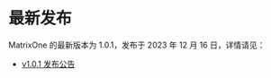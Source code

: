 # **最新发布**

MatrixOne 的最新版本为 1.0.1，发布于 2023 年 12 月 16 日，详情请见：  

* [v1.0.1 发布公告](../Release-Notes/v1.0.1.md)

